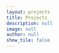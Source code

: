 ```yaml
---
layout: projects
title: Projects
description: null
image: null
author: null
show_tile: false
---
```

